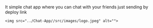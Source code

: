 It simple chat app where you can chat with your friends just sending by deploy link

    <img src="../Chat-App//src/images/logo.jpeg" alt="">